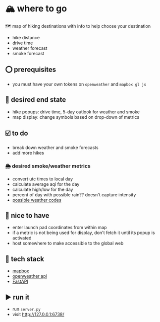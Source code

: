 # 🏔️ where to go
🗺️ map of hiking destinations with info to help choose your destination
- hike distance
- drive time
- weather forecast
- smoke forecast

## ⭕ prerequisites
- you must have your own tokens on `openweather` and `mapbox gl js`

## 🤔 desired end state
- hike popups: drive time, 5-day outlook for weather and smoke
- map display: change symbols based on drop-down of metrics

## ☑️ to do
- break down weather and smoke forecasts
- add more hikes

### 🌦️ desired smoke/weather metrics
- convert utc times to local day
- calculate average aqi for the day
- calculate high/low for the day
- percent of day with possible rain?? doesn't capture intensity
- [possible weather codes](https://openweathermap.org/weather-conditions)

## 🤗 nice to have
- enter launch pad coordinates from within map
- if a metric is not being used for display, don't fetch it until its popup is activated
- host somewhere to make accessible to the global web

## 🤖 tech stack
- [mapbox](https://www.mapbox.com/)
- [openweather api](https://openweathermap.org)
- [FastAPI](https://fastapi.tiangolo.com/) 

## ▶ run it
- run `server.py`
- visit http://127.0.0.1:6738/

